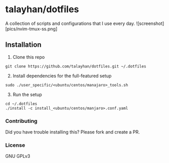 talayhan/dotfiles 
================

A collection of scripts and configurations that I use every day.
![screenshot][pics/nvim-tmux-ss.png]

Installation
-------

1. Clone this repo
```
git clone https://github.com/talayhan/dotfiles.git ~/.dotfiles
```

2. Install dependencies for the full-featured setup
```
sudo ./user_specific/<ubuntu/centos/manajaro>_tools.sh
```

3. Run the setup
```
cd ~/.dotfiles
./install -c install_<ubuntu/centos/manjaro>.conf.yaml
```

### Contributing
Did you have trouble installing this? Please fork and create a PR.

### License
GNU GPLv3

